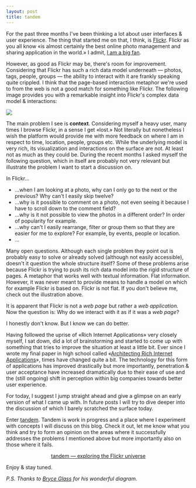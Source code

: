 ```yaml
---
layout: post
title: tandem
---
```

For the past three months I&#x27;ve been thinking a lot about user interfaces &amp; user experience. The thing that started me on that, I think, is <a href="http://flickr.com/">Flickr</a>. Flickr as you all know &laquo;is almost certainly the best online photo management and sharing application in the world.&raquo; I admit, <a href="http://flickr.com/photos/gasi/">I am a big fan</a>.

However, as good as Flickr may be, there&#x27;s room for improvement. Considering that Flickr has such a rich data model underneath &mdash; photos, tags, people, groups &mdash; the ability to interact with it are frankly speaking quite crippled. I think that the page-based interaction metaphor we&#x27;re used to from the web is not a good match for something like Flickr.  The following image provides you with a remarkable insight into Flickr&#x27;s complex data model &amp; interactions:

<a href="http://www.flickr.com/photos/bryce/58299511/" title="photo sharing"><img src="http://farm1.static.flickr.com/24/58299511_2bcff18db2.jpg" class="flickr-photo" /></a>

The main problem I see is <strong>context</strong>. Considering myself a heavy user, many times I browse Flickr, in a sense I get &laquo;lost.&raquo; Not literally but nonetheless I wish the platform would provide me with more feedback on where I am in respect to time, location, people, groups etc. While the underlying model is very rich, its visualization and interactions on the surface are not. At least not as much as they could be. During the recent months I asked myself the following question, which in itself are probably not very relevant but illustrate the problem I want to start a discussion on.

In Flickr&hellip;
<ul>
    <li>&hellip;when I am looking at a photo, why can I only go to the next or the previous? Why can&#x27;t I easily skip twelve?</li>
    <li>&hellip;why is it possible to comment on a photo, not even seeing it because I have to scroll down to the comment field?</li>
    <li>&hellip;why is it not possible to view the photos in a different order? In order of popularity for example.</li>
    <li>&hellip;why can&#x27;t I easily rearrange, filter or group them so that they are easier for me to explore? For example, by events, people or location.</li>
    <li>&hellip;</li>
</ul>
Many open questions. Although each single problem they point out is probably easy to solve or already solved (although not easily accessible), doesn&#x27;t it question the whole structure itself? Some of these problems arise because Flickr is trying to push its rich data model into the rigid  structure of pages. A metaphor that works well with textual information. Flat information. However, it was never meant to provide means to handle a model on which for example Flickr is based on. Flickr is not flat. If you don&#x27;t believe me, check out the illustration above.

It is apparent that Flickr is not a <em>web page</em> but rather a <em>web application.
</em>Now the question is: Why do we interact with it as if it was a <em>web page</em>?

I honestly don&#x27;t know. But I know we can do better.

Having followed the uprise of &laquo;Rich Internet Applications&raquo; very closely myself, I sat down, did a lot of brainstorming and started to come up with something that tries to improve the situation at least a little bit. Ever since I wrote my final paper in high school called &laquo;<a href="http://gasi.ch/publications/maturaarbeit/architecting-rich-internet-applications-paper-daniel-gasienica.pdf">Architecting Rich Internet Applications</a>&raquo;, times have changed quite a bit. The technology for this form of applications has improved drastically but more importantly, penetration &amp; user acceptance have increased dramatically due to their ease of use and the (still ongoing) shift in perception within big companies towards better user experience.

For today, I suggest I jump straight ahead and give a glimpse on an early version of what I came up with. In future posts I will try to dive deeper into the discussion of which I barely scratched the surface today.

Enter <a href="http://gasi.ch/photos/">tandem</a>. Tandem is work in progress and a place where I experiment with concepts I will discuss on this blog. Check it out, let me know what you think and try to form an opinion on the areas where it successfully addresses the problems I mentioned above but more importantly also on those where it fails.
<p align="center"><a href="http://gasi.ch/photos/">tandem &mdash; exploring the Flickr universe</a></p>
Enjoy &amp; stay tuned.

<em>P.S. Thanks to <a href="http://www.flickr.com/photos/bryce/" title="Bryce Glass">Bryce Glass</a> for his wonderful diagram.</em>
